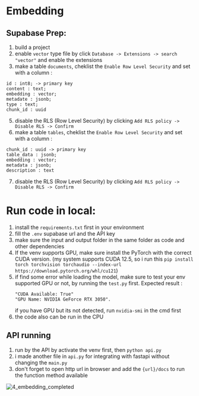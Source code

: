 # Embedding

## Supabase Prep:
1. build a project
2. enable ```vector``` type file by click ```Database -> Extensions -> search "vector"``` and enable the extensions
3. make a table ```documents```, cheklist the ```Enable Row Level Security``` and set with a column :
```
id : int8; -> primary key
content : text;
embedding : vector;
metadate : jsonb;
type : text;
chunk_id : uuid
```
5. disable the RLS (Row Level Security) by clicking ```Add RLS policy -> 
Disable RLS -> Confirm```
6. make a table ```tables```, cheklist the ```Enable Row Level Security``` and set with a column :
```
chunk_id : uuid -> primary key
table_data : jsonb;
embedding : vector;
metadata : jsonb;
description : text
```
7. disable the RLS (Row Level Security) by clicking ```Add RLS policy -> 
Disable RLS -> Confirm```

# Run code in local:
1. install the ```requirements.txt``` first in your environment
2. fill the ```.env``` supabase url and the API key
3. make sure the input and output folder in the same folder as code and other dependencies
4. If the venv supports GPU, make sure install the PyTorch with the correct CUDA version. (my system supports CUDA 12.5, so i run this ```pip install torch torchvision torchaudio --index-url https://download.pytorch.org/whl/cu121```)
5. if find some error while loading the model, make sure to test your env supported GPU or not, by running the ```test.py``` first. Expected result :
   ```
   "CUDA Available: True"
   "GPU Name: NVIDIA GeForce RTX 3050".
   ```
   if you have GPU but its not detected, run ```nvidia-smi``` in the cmd first
7. the code also can be run in the CPU

## API running
1. run by the API by activate the venv first, then ```python api.py```
2. i made another file in ```api.py``` for integrating with fastapi without changing the ```main.py```
3. don't forget to open http url in browser and add the ```{url}/docs``` to run the function method available

![4_embedding_completed](https://github.com/user-attachments/assets/1cfc6a2d-bf82-4af5-9930-65dfe71918a1)
